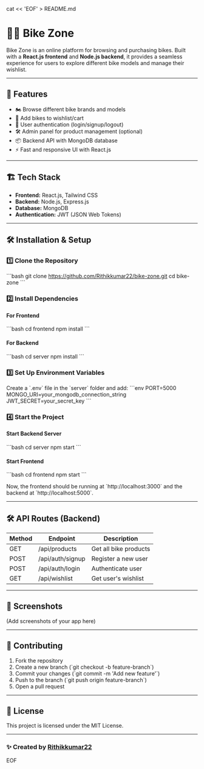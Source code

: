 cat << 'EOF' > README.md
# 🚴‍♂️ Bike Zone

Bike Zone is an online platform for browsing and purchasing bikes. Built with a **React.js frontend** and **Node.js backend**, it provides a seamless experience for users to explore different bike models and manage their wishlist.

---

## 🚀 Features
- 🏍️ Browse different bike brands and models
- 🛒 Add bikes to wishlist/cart
- 🔐 User authentication (login/signup/logout)
- 🛠️ Admin panel for product management (optional)
- 📦 Backend API with MongoDB database
- ⚡ Fast and responsive UI with React.js

---

## 🏗️ Tech Stack
- **Frontend:** React.js, Tailwind CSS
- **Backend:** Node.js, Express.js
- **Database:** MongoDB
- **Authentication:** JWT (JSON Web Tokens)

---

## 🛠️ Installation & Setup

### 1️⃣ Clone the Repository
\`\`\`bash
git clone https://github.com/Rithikkumar22/bike-zone.git
cd bike-zone
\`\`\`

### 2️⃣ Install Dependencies
#### For Frontend
\`\`\`bash
cd frontend
npm install
\`\`\`

#### For Backend
\`\`\`bash
cd server
npm install
\`\`\`

### 3️⃣ Set Up Environment Variables
Create a \`.env\` file in the \`server\` folder and add:
\`\`\`env
PORT=5000
MONGO_URI=your_mongodb_connection_string
JWT_SECRET=your_secret_key
\`\`\`

### 4️⃣ Start the Project
#### Start Backend Server
\`\`\`bash
cd server
npm start
\`\`\`

#### Start Frontend
\`\`\`bash
cd frontend
npm start
\`\`\`

Now, the frontend should be running at \`http://localhost:3000\` and the backend at \`http://localhost:5000\`.

---

## 🛠️ API Routes (Backend)
| Method | Endpoint          | Description               |
|--------|------------------|---------------------------|
| GET    | /api/products    | Get all bike products    |
| POST   | /api/auth/signup | Register a new user      |
| POST   | /api/auth/login  | Authenticate user        |
| GET    | /api/wishlist    | Get user's wishlist      |

---

## 📸 Screenshots
(Add screenshots of your app here)

---

## 📌 Contributing
1. Fork the repository
2. Create a new branch (\`git checkout -b feature-branch\`)
3. Commit your changes (\`git commit -m 'Add new feature'\`)
4. Push to the branch (\`git push origin feature-branch\`)
5. Open a pull request

---

## 📜 License
This project is licensed under the MIT License.

---

### ✨ Created by [Rithikkumar22](https://github.com/Rithikkumar22)
EOF
